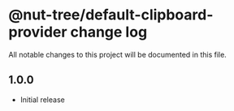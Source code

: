 # @nut-tree/default-clipboard-provider change log

All notable changes to this project will be documented in this file.

## 1.0.0

- Initial release
